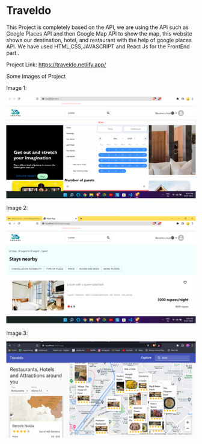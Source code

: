 # Traveldo
This Project is completely based on the API, we are using the API such as Google Places API and then Google Map API to show the map, this website shows our destination, hotel, and restaurant with the help of google places API. We have used HTML,CSS,JAVASCRIPT and React Js for the FrontEnd part .

Project Link: https://traveldo.netlify.app/

Some Images of Project

Image 1:

![](Demo%20Images/first.png)

Image 2:

![](Demo%20Images/second.png)

Image 3:

![](Demo%20Images/third.png)
